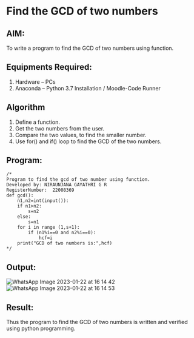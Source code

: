 # Find the GCD of two numbers

## AIM:
To write a program to find the GCD of two numbers using function.

## Equipments Required:
1. Hardware – PCs
2. Anaconda – Python 3.7 Installation / Moodle-Code Runner

## Algorithm
1. Define a function.
2. Get the two numbers from the user.
3. Compare the two values, to find the smaller number.
4. Use for() and if() loop to find the GCD of the two numbers.

## Program:
```
/*
Program to find the gcd of two number using function.
Developed by: NIRAUNJANA GAYATHRI G R
RegisterNumber:  22008369
def gcd():
    n1,n2=int(input()):
    if n1>n2:
        s=n2
    else:
        s=n1
    for i in range (1,s+1):
        if (n1%i==0 and n2%i==0):
            hcf=i
    print("GCD of two numbers is:",hcf)
*/
```

## Output:
![WhatsApp Image 2023-01-22 at 16 14 42](https://user-images.githubusercontent.com/119395610/213911874-78f0057f-7753-46e1-844c-0656ac924253.jpg)
![WhatsApp Image 2023-01-22 at 16 14 53](https://user-images.githubusercontent.com/119395610/213911886-729e7cc9-cf8d-41cb-9b67-661be6851be4.jpg)






## Result:
Thus the program to find the GCD of two numbers is written and verified using python programming.
